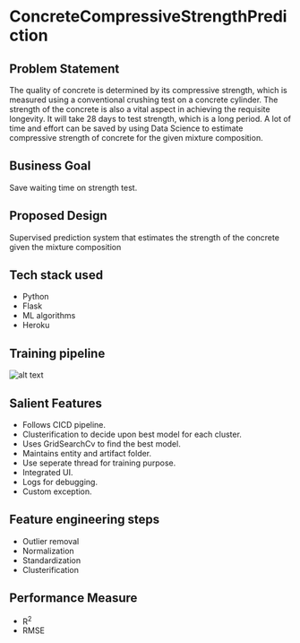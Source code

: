 # ConcreteCompressiveStrengthPrediction

## Problem Statement

The quality of concrete is determined by its compressive strength, which is measured using a conventional crushing test on a concrete cylinder. The strength of the concrete is also a vital aspect in achieving the requisite longevity. It will take 28 days to test strength, which is a long period. A lot of time and effort can be saved by using Data Science to estimate compressive strength of concrete for the given mixture composition.

## Business Goal

Save waiting time on strength test. 

## Proposed Design

Supervised prediction system that estimates the strength of the concrete given the mixture composition

## Tech stack used
* Python
* Flask
* ML algorithms
* Heroku

## Training pipeline
![alt text](https://github.com/[username]/[reponame]/blob/[branch]/image.jpg?raw=true)

## Salient Features

* Follows CICD pipeline.
* Clusterification to decide upon best model for each cluster.
* Uses GridSearchCv to find the best model.
* Maintains entity and artifact folder.
* Use seperate thread for training purpose.
* Integrated UI.
* Logs for debugging.
* Custom exception.

## Feature engineering steps

* Outlier removal
* Normalization
* Standardization
* Clusterification

## Performance Measure

* R<sup>2
* RMSE








